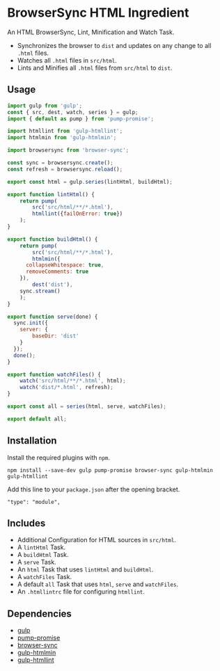 BrowserSync HTML Ingredient
================================================================================

An HTML BrowserSync, Lint, Minification and Watch Task.

- Synchronizes the browser to `dist` and updates on any change to all `.html` files.
- Watches all `.html` files in `src/html`.
- Lints and Minifies all `.html` files from `src/html` to `dist`.

Usage
--------------------------------------------------------------------------------

```javascript
import gulp from 'gulp';
const { src, dest, watch, series } = gulp;
import { default as pump } from 'pump-promise';

import htmllint from 'gulp-htmllint';
import htmlmin from 'gulp-htmlmin';

import browsersync from 'browser-sync';

const sync = browsersync.create();
const refresh = browsersync.reload();

export const html = gulp.series(lintHtml, buildHtml);

export function lintHtml() {
	return pump(
		src('src/html/**/*.html'),
		htmllint({failOnError: true})
	);
}

export function buildHtml() {
	return pump(
		src('src/html/**/*.html'),
		htmlmin({
      collapseWhitespace: true,
      removeComments: true
    }),
		dest('dist'),
    sync.stream()
	);
}

export function serve(done) {
  sync.init({
  	server: {
  		baseDir: 'dist'
  	}
  });
  done();
}

export function watchFiles() {
	watch('src/html/**/*.html', html);
	watch('dist/*.html', refresh);
}

export const all = series(html, serve, watchFiles);

export default all;
```

Installation
--------------------------------------------------------------------------------

Install the required plugins with `npm`.

`npm install --save-dev gulp pump-promise browser-sync gulp-htmlmin gulp-htmllint`

Add this line to your `package.json` after the opening bracket.

`"type": "module",`

Includes
--------------------------------------------------------------------------------

- Additional Configuration for HTML sources in `src/html`.
- A `lintHtml` Task.
- A `buildHtml` Task.
- A `serve` Task.
- An `html` Task that uses `lintHtml` and `buildHtml`.
- A `watchFiles` Task.
- A default `all` Task that uses `html`, `serve` and `watchFiles`.
- An `.htmllintrc` file for configuring `htmllint`.

Dependencies
--------------------------------------------------------------------------------

- [gulp](https://www.npmjs.com/package/gulp)
- [pump-promise](https://www.npmjs.com/package/pump-promise)
- [browser-sync](https://www.npmjs.com/package/browser-sync)
- [gulp-htmlmin](https://www.npmjs.com/package/gulp-htmlmin)
- [gulp-htmllint](https://www.npmjs.com/package/gulp-htmllint)

